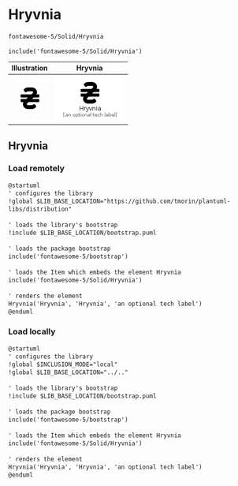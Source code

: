 # Hryvnia


```text
fontawesome-5/Solid/Hryvnia
```

```text
include('fontawesome-5/Solid/Hryvnia')
```



| Illustration | Hryvnia |
| :---: | :---: |
| ![illustration for Illustration](../../fontawesome-5/Solid/Hryvnia.png) | ![illustration for Hryvnia](../../fontawesome-5/Solid/Hryvnia.Local.png) |




## Hryvnia

### Load remotely
```plantuml
@startuml
' configures the library
!global $LIB_BASE_LOCATION="https://github.com/tmorin/plantuml-libs/distribution"

' loads the library's bootstrap
!include $LIB_BASE_LOCATION/bootstrap.puml

' loads the package bootstrap
include('fontawesome-5/bootstrap')

' loads the Item which embeds the element Hryvnia
include('fontawesome-5/Solid/Hryvnia')

' renders the element
Hryvnia('Hryvnia', 'Hryvnia', 'an optional tech label')
@enduml
```

### Load locally
```plantuml
@startuml
' configures the library
!global $INCLUSION_MODE="local"
!global $LIB_BASE_LOCATION="../.."

' loads the library's bootstrap
!include $LIB_BASE_LOCATION/bootstrap.puml

' loads the package bootstrap
include('fontawesome-5/bootstrap')

' loads the Item which embeds the element Hryvnia
include('fontawesome-5/Solid/Hryvnia')

' renders the element
Hryvnia('Hryvnia', 'Hryvnia', 'an optional tech label')
@enduml
```

